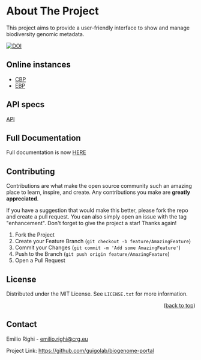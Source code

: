 # About The Project

This project aims to provide a user-friendly interface to show and manage biodiversity genomic metadata.

[![DOI](https://zenodo.org/badge/DOI/10.5281/zenodo.10363191.svg)](https://doi.org/10.5281/zenodo.10363191)


## Online instances
* [CBP](https://dades.biogenoma.cat)
* [EBP](https://ebp.biogenoma.cat/)

## API specs
[API](https://guigolab.github.io/biogenome-portal/)

## Full Documentation

Full documentation is now [HERE](https://github.com/guigolab/biogenome-portal/wiki)

<!-- CONTRIBUTING -->
## Contributing

Contributions are what make the open source community such an amazing place to learn, inspire, and create. Any contributions you make are **greatly appreciated**.

If you have a suggestion that would make this better, please fork the repo and create a pull request. You can also simply open an issue with the tag "enhancement".
Don't forget to give the project a star! Thanks again!

1. Fork the Project
2. Create your Feature Branch (`git checkout -b feature/AmazingFeature`)
3. Commit your Changes (`git commit -m 'Add some AmazingFeature'`)
4. Push to the Branch (`git push origin feature/AmazingFeature`)
5. Open a Pull Request

<!-- LICENSE -->
## License

Distributed under the MIT License. See `LICENSE.txt` for more information.

<p align="right">(<a href="#top">back to top</a>)</p>

<!-- CONTACT -->
## Contact

Emilio Righi - emilio.righi@crg.eu

Project Link: https://github.com/guigolab/biogenome-portal

